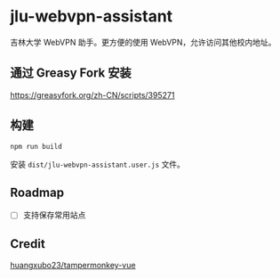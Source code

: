# jlu-webvpn-assistant

吉林大学 WebVPN 助手。更方便的使用 WebVPN，允许访问其他校内地址。

## 通过 Greasy Fork 安装

https://greasyfork.org/zh-CN/scripts/395271

## 构建

```shell
npm run build
```

安装 `dist/jlu-webvpn-assistant.user.js` 文件。

## Roadmap

- [ ] 支持保存常用站点

## Credit

[huangxubo23/tampermonkey-vue
](https://github.com/huangxubo23/tampermonkey-vue
)
